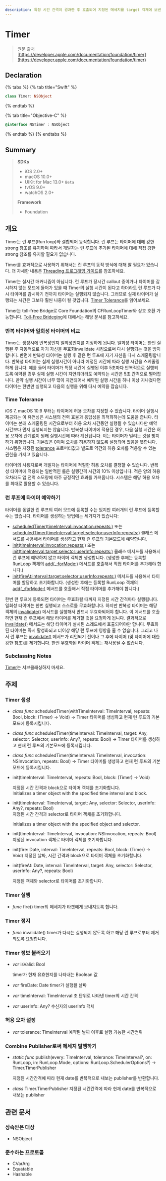 ```yaml
---
description: 특정 시간 간격이 경과한 후 호출되어 지정된 메세지를 target 객체에 보낸다.
---
```


# Timer

> 원문 출처  
> [https://developer.apple.com/documentation/foundation/timer](https://developer.apple.com/documentation/foundation/timer)

## Declaration

{% tabs %}
{% tab title="Swift" %}
```swift
class Timer: NSObject
```
{% endtab %}

{% tab title="Objective-C" %}
```objectivec
@interface NSTimer : NSObject
```
{% endtab %}
{% endtabs %}

## Summary

> **SDKs**
>
> * iOS 2.0+
> * macOS 10.0+
> * UIKit for Mac 13.0+ `Beta`
> * tvOS 9.0+
> * watchOS 2.0+
>
> **Framework**
>
> * Foundation

## 개요 <a id="overview"></a>

Timer는 런 루프\(Run loop\)와 결합되어 동작합니다. 런 루프는 타이머에 대해 강한strong 참조를 유지하며 따라서 개발자는 런 루프에 추가된 타이머에 대해 직접 강한strong 참조를 유지할 필요가 없습니다.

Timer를 효과적으로 사용하기 위해서는 런 루프의 동작 방식에 대해 알 필요가 있습니다. 더 자세한 내용은 [Threading 프로그래밍 가이드](../../../documentation-archive/threading-programming-guide/)를 참조하세요.

Timer는 실시간 매커니즘이 아닙니다. 런 루프가 장시간 callout 중이거나 타이머를 감시하지 않는 모드에 들어가 있을 때 Timer의 실행 시간이 된다고 하더라도 런 루프가 다시 타이머를 감시하기 전까지 타이머는 실행되지 않습니다. 그러므로 실제 타이머가 실행되는 시간은 그보다 훨씬 나중이 될 것입니다. [Timer Tolerance](timer.md#time-tolerance)를 읽어보세요.

Timer는 toll-free Bridge로 Core Foundation의 CFRunLoopTimer와 상호 호환 가능합니다. [Toll-Free Brideging](../../../etc/not-found.md)에 대해서는 해당 문서를 참고하세요.

### 반복 타이머와 일회성 타이머의 비교 <a id="comparing-repeating-and-nonrepeating-timers"></a>

Timer는 생성시에 반복성인지 일회성인지를 지정하게 됩니다. 일회성 타이머는 한번 실행된 후 자동적으로 자기 자신을 무효화invalidate 시킴으로써 다시 실행되는 것을 방지합니다. 반면에 반복성 타이머는 실행 후 같은 런 루프에 자기 자신을 다시 스케줄링합니다. 반복성 타이머는 실제 실행시간이 아니라 예정된 시간에 따라 실행 시간을 스케줄링하게 됩니다. 예를 들어 타이머가 특정 시간에 실행된 이후 5초마다 반복적으로 실행되도록 예약된 경우 실제 실행 시간이 지연되더라도 예약되는 시간은 5초 간격으로 떨어집니다. 만약 실행 시간이 너무 많이 지연되어서 예약된 실행 시간을 하나 이상 지나쳤다면 타이머는 한번만 실행되고 다음의 실행을 위해 다시 예약을 잡습니다.

### Time Tolerance

iOS 7, macOS 10.9 부터는 타이머에 허용 오차를 지정할 수 있습니다. 타이머 실행시 제공되는 이 유연성은 시스템의 전력 효율과 응답성을 최적화하는데 도움을 줍니다. 타이머는 본래 스케줄링된 시간으로부터 허용 오차 시간동안 실행될 수 있습니다만 예약 시간보다 먼저 실행되지는 않습니다. 반복성 타이머에 적용된 경우, 다음 실행 시간은 허용 오차에 관계없이 원래 실행시간에 따라 계산됩니다. 이는 타이머가 밀리는 것을 방지하기 위함입니다. 기본값은 0이며 오차를 허용하지 않도록 설정되어 있음을 뜻합니다. 시스템은 지정된 [tolerance](../../../etc/not-found.md) 프로퍼티값과 별도로 약간의 허용 오차를 적용할 수 있는 권한을 가지고 있습니다.

타이머의 사용자로써 개발자는 타이머에 적절한 허용 오차를 결정할 수 있습니다. 반복성 타이머에 적용되는 일반적인 룰은 실행간격 시간의 10% 이상입니다. 적은 양의 허용 오차라도 앱 전력 소모량에 아주 긍정적인 효과를 가져옵니다. 시스템은 해당 허용 오차를 최대로 활용할 수 있습니다.

### 런 루프에 타이머 예약하기 <a id="scheduling-timers-in-run-loops"></a>

타이머를 동일한 런 루프의 여러 모드에 등록할 수는 있지만 여러개의 런 루프에 등록할 수는 없습니다. 타이머를 생성하는 방법에는 세가지가 있습니다:

* [scheduledTimer\(timeInterval:invocation:repeats:\)](../../../etc/not-found.md) 또는 [scheduledTimer\(timeInterval:target:selector:userInfo:repeats:\)](../../../etc/not-found.md) 클래스 메서드를 사용해서 타이머를 생성하고 현재 런 루프의 기본모드에 예약합니다.
* [init\(timeInterval:invocation:repeats:\)](../../../etc/not-found.md) 또는 [init\(timeInterval:target:selector:userInfo:repeats:\)](../../../etc/not-found.md) 클래스 메서드를 사용해서 런 루프에 예약하지 않고 타이머 객체만 생성합니다. \(생성한 후에는 등록할 RunLoop 객체의 [add\(\_:forMode:\)](../../../etc/not-found.md) 메서드를 호출해서 직접 타이머를 추가해야 합니다.\)
* [init\(fireAt:interval:target:selector:userInfo:repeats:\)](../../../etc/not-found.md) 메서드를 사용해서 타이머를 할당하고 초기화합니다. \(생성한 후에는 등록할 RunLoop 객체의 [add\(\_:forMode:\)](../../../etc/not-found.md) 메서드를 호출해서 직접 타이머를 추가해야 합니다.\)

한번 런 루프에 등록되면 타이머는 무효화될 때까지 지정된 시간 간격마다 실행됩니다. 일회성 타이머는 한번 실행되고 스스로를 무효화합니다. 하지만 반복성 타이머는 해당 객체의 [invalidate\(\)](../../../etc/not-found.md) 메서드를 실행해서 반드시 무효화되어야 합니다. 이 메서드를 호출하면 현재 런 루프에서 해당 타이머를 제거할 것을 요청하게 됩니다. 결과적으로 [invalidate\(\)](../../../etc/not-found.md) 메서드는 해당 타이머가 설치된 스레드에서 호출되어야만 합니다. 무효화된 타이머는 즉시 활성화되고 더이상 해당 런 루프에 영향을 줄 수 없습니다. 그리고 나서 런 루프는 [invalidate\(\)](../../../etc/not-found.md) 메서드가 리턴되기 전이나 그 후에 타이머 \(및 타이머에 대한 강한 참조\)를 제거합니다. 한번 무효화된 타이머 객체는 재사용될 수 없습니다.

### Subclassing Notes

[Timer](timer.md)는 서브클래싱하지 마세요.

## 주제

### Timer 생성

* _class func_ scheduledTimer\(withTimeInterval: TimeInterval, repeats: Bool, block: \(Timer\) -&gt; Void\) -&gt; Timer 타이머를 생성하고 현재 런 루프의 기본모드에 등록시킵니다.
* _class func_ scheduledTimer\(timeInterval: TimeInterval, target: Any, selector: Selector, userInfo: Any?, repeats: Bool\) -&gt; Timer 타이머를 생성하고 현재 런 루프의 기본모드에 등록시킵니다.
* _class func_ scheduledTimer\(timeInterval: TimeInterval, invocation: NSInvocation, repeats: Bool\) -&gt; Timer 타이머를 생성하고 현재 런 루프의 기본모드에 등록시킵니다.
* init\(timeInterval: TimeInterval, repeats: Bool, block: \(Timer\) -&gt; Void\)

  지정된 시간 간격과 block으로 타이머 객체를 초기화합니다.  
  Initializes a timer object with the specified time interval and block.

* init\(timeInterval: TimeInterval, target: Any, selector: Selector, userInfo: Any?, repeats: Bool\)  
  지정된 시간 간격과 selector로 타이머 객체를 초기화합니다.

  Initializes a timer object with the specified object and selector.

* init\(timeInterval: TimeInterval, invocation: NSInvocation, repeats: Bool\) 지정된 invocation 객체로 타이머 객체를 초기화합니다.
* init\(fire: Date, interval: TimeInterval, repeats: Bool, block: \(Timer\) -&gt; Void\) 지정된 날짜, 시간 간격과 block으로 타이머 객체를 초기화합니다.
* init\(fireAt: Date, interval: TimeInterval, target: Any, selector: Selector, userInfo: Any?, repeats: Bool\)

  지정된 객체와 selector로 타이머를 초기화합니다.

### Timer 실행

* _func_ fire\(\) timer의 메세지가 타겟에게 보내지도록 합니다.

### Timer 정지

* _func_ invalidate\(\) timer가 다시는 실행되지 않도록 하고 해당 런 루프로부터 제거되도록 요청합니다.

### Timer 정보 불러오기

* _var_ isValid: Bool

  timer가 현재 유효한지를 나타내는 Boolean 값

* _var_ fireDate: Date timer가 실행될 날짜
* _var_ timeInterval: TimeInterval 초 단위로 나타낸 timer의 시간 간격
* _var_ userInfo: Any? 수신자의 userInfo 객체

### 허용 오차 설정

* _var_ tolerance: TimeInterval 예약된 날짜 이후로 실행 가능한 시간범위

### Combine Publisher로써 메세지 발행하기

* _static func_ publish\(every: TimeInterval, tolerance: TimeInterval?, on: RunLoop, in: RunLoop.Mode, options: RunLoop.SchedulerOptions?\) -&gt; Timer.TimerPublisher

  지정된 시간간격에 따라 현재 date를 반복적으로 내보는 publisher를 반환합니다.

* _class_ Timer.TimerPublisher 지정된 시간간격에 따라 현재 date를 반복적으로 내보는 publisher

## 관련 문서

### 상속받은 대상

* NSObject

### 준수하는 프로토콜

* CVarArg
* Equatable
* Hashable

